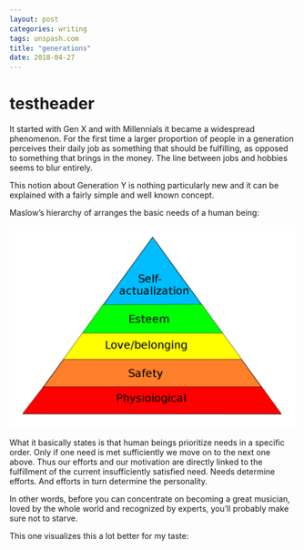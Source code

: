 ```yaml
---
layout: post
categories: writing
tags: unspash.com
title: "generations"
date: 2018-04-27
---
```

# testheader
It started with Gen X and with Millennials it became a widespread phenomenon. For the first time a larger proportion of people in a generation perceives their daily job as something that should be fulfilling, as opposed to something that brings in the money.
The line between jobs and hobbies seems to blur entirely. 

This notion about Generation Y is nothing particularly new and it can be explained with a fairly simple and well known concept. 

Maslow’s hierarchy of arranges the basic needs of a human being:

![pyramid](/images/maslow.png "Maslow's hierarchy of needs")

What it basically states is that human beings prioritize needs in a specific order.
Only if one need is met sufficiently we move on to the next one above. Thus our efforts and our motivation are directly linked to the fulfillment of the current insufficiently satisfied need. 
Needs determine efforts. And efforts in turn determine the personality. 

In other words, before you can concentrate on becoming a great musician, loved by the whole world and recognized by experts, you’ll probably make sure not to starve.

This one visualizes this a lot better for my taste:


